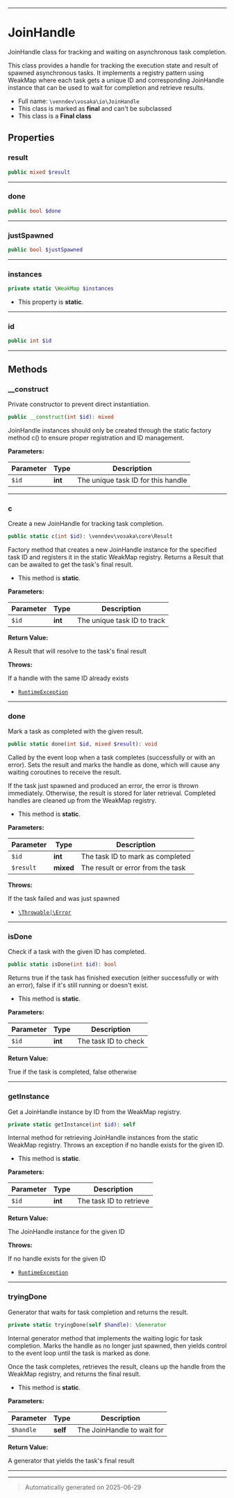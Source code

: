 ***

# JoinHandle

JoinHandle class for tracking and waiting on asynchronous task completion.

This class provides a handle for tracking the execution state and result
of spawned asynchronous tasks. It implements a registry pattern using WeakMap
where each task gets a unique ID and corresponding JoinHandle instance that
can be used to wait for completion and retrieve results.

* Full name: `\venndev\vosaka\io\JoinHandle`
* This class is marked as **final** and can't be subclassed
* This class is a **Final class**



## Properties


### result



```php
public mixed $result
```






***

### done



```php
public bool $done
```






***

### justSpawned



```php
public bool $justSpawned
```






***

### instances



```php
private static \WeakMap $instances
```



* This property is **static**.


***

### id



```php
public int $id
```






***

## Methods


### __construct

Private constructor to prevent direct instantiation.

```php
public __construct(int $id): mixed
```

JoinHandle instances should only be created through the static
factory method c() to ensure proper registration and ID management.






**Parameters:**

| Parameter | Type | Description |
|-----------|------|-------------|
| `$id` | **int** | The unique task ID for this handle |





***

### c

Create a new JoinHandle for tracking task completion.

```php
public static c(int $id): \venndev\vosaka\core\Result
```

Factory method that creates a new JoinHandle instance for the specified
task ID and registers it in the static WeakMap registry. Returns a
Result that can be awaited to get the task's final result.

* This method is **static**.




**Parameters:**

| Parameter | Type | Description |
|-----------|------|-------------|
| `$id` | **int** | The unique task ID to track |


**Return Value:**

A Result that will resolve to the task's final result



**Throws:**
<p>If a handle with the same ID already exists</p>

- [`RuntimeException`](../../../RuntimeException.md)



***

### done

Mark a task as completed with the given result.

```php
public static done(int $id, mixed $result): void
```

Called by the event loop when a task completes (successfully or with
an error). Sets the result and marks the handle as done, which will
cause any waiting coroutines to receive the result.

If the task just spawned and produced an error, the error is thrown
immediately. Otherwise, the result is stored for later retrieval.
Completed handles are cleaned up from the WeakMap registry.

* This method is **static**.




**Parameters:**

| Parameter | Type | Description |
|-----------|------|-------------|
| `$id` | **int** | The task ID to mark as completed |
| `$result` | **mixed** | The result or error from the task |




**Throws:**
<p>If the task failed and was just spawned</p>

- [`\Throwable|\Error`](../../../Throwable|/Error.md)



***

### isDone

Check if a task with the given ID has completed.

```php
public static isDone(int $id): bool
```

Returns true if the task has finished execution (either successfully
or with an error), false if it's still running or doesn't exist.

* This method is **static**.




**Parameters:**

| Parameter | Type | Description |
|-----------|------|-------------|
| `$id` | **int** | The task ID to check |


**Return Value:**

True if the task is completed, false otherwise




***

### getInstance

Get a JoinHandle instance by ID from the WeakMap registry.

```php
private static getInstance(int $id): self
```

Internal method for retrieving JoinHandle instances from the static
WeakMap registry. Throws an exception if no handle exists for the given ID.

* This method is **static**.




**Parameters:**

| Parameter | Type | Description |
|-----------|------|-------------|
| `$id` | **int** | The task ID to retrieve |


**Return Value:**

The JoinHandle instance for the given ID



**Throws:**
<p>If no handle exists for the given ID</p>

- [`RuntimeException`](../../../RuntimeException.md)



***

### tryingDone

Generator that waits for task completion and returns the result.

```php
private static tryingDone(self $handle): \Generator
```

Internal generator method that implements the waiting logic for task
completion. Marks the handle as no longer just spawned, then yields
control to the event loop until the task is marked as done.

Once the task completes, retrieves the result, cleans up the handle
from the WeakMap registry, and returns the final result.

* This method is **static**.




**Parameters:**

| Parameter | Type | Description |
|-----------|------|-------------|
| `$handle` | **self** | The JoinHandle to wait for |


**Return Value:**

A generator that yields the task's final result




***


***
> Automatically generated on 2025-06-29
